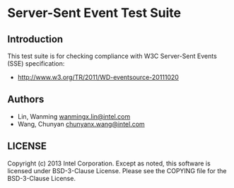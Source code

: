 # Server-Sent Event Test Suite

## Introduction

This test suite is for checking compliance with W3C Server-Sent Events (SSE)
specification:
* http://www.w3.org/TR/2011/WD-eventsource-20111020

## Authors

* Lin, Wanming <wanmingx.lin@intel.com>
* Wang, Chunyan <chunyanx.wang@intel.com>

## LICENSE

Copyright (c) 2013 Intel Corporation.
Except as noted, this software is licensed under BSD-3-Clause License.
Please see the COPYING file for the BSD-3-Clause License.
